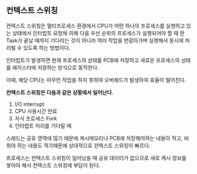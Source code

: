 ## 컨텍스트 스위칭
컨텍스트 스위칭은 멀티프로세스 환경에서 CPU가 어떤 하나의 프로세스를 실행하고 있는 상태에서 인터럽트 요청에 의해 다음 우선 순위의 프로세스가 실행되어야 할 때 한 Task가 끝날 때까지 기다리는 것이 아니라 여러 작업을 번갈아가며 실행해서 동시에 처리될 수 있도록 하는 방법이다.

인터럽트가 발생하면 현재 프로세스의 상태를 PCB에 저장하고 새로운 프로세스의 상태를 레지스터에 저장하는 방식으로 동작한다. 

이때, 해당 CPU는 아무런 작업을 하지 못하여 오버헤드가 발생하여 효율이 떨어진다.

**컨텍스트 스위칭은 다음과 같은 상황에서 일어난다.**

1. I/O interrupt
2. CPU 사용시간 만료
3. 자식 프로세스 Fork
4. 인터럽트 처리를 기다릴 때

스레드는 공유 영역에 많기 때문에 캐시메모리나 PCB에 저장해야하는 내용이 적고, 비워야 하는 내용도 적기때문에 상대적으로 컨텍스트 스위칭이 빠르다.

프로세스는 컨텍스트 스위칭이 일어났을 때 공유 데이터가 없으므로 새로 캐시 정보를 쌓아야 해서 컨텍스트 스위칭에 부담이 된다.
